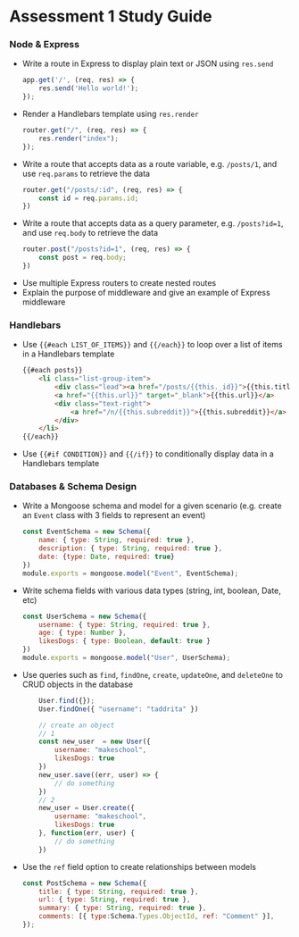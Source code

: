 # Assessment 1 Study Guide

### Node & Express

- Write a route in Express to display plain text or JSON using `res.send`
    ```js
    app.get('/', (req, res) => {
        res.send('Hello world!');
    });
    ```
- Render a Handlebars template using `res.render`
    ```js
    router.get("/", (req, res) => {
        res.render("index");
    });
    ```
- Write a route that accepts data as a route variable, e.g. `/posts/1`, and use `req.params` to retrieve the data
    ```js
    router.get("/posts/:id", (req, res) => {
        const id = req.params.id;
    })
    ```
- Write a route that accepts data as a query parameter, e.g. `/posts?id=1`, and use `req.body` to retrieve the data
    ```js
    router.post("/posts?id=1", (req, res) => {
        const post = req.body;
    })
    ```
- Use multiple Express routers to create nested routes
- Explain the purpose of middleware and give an example of Express middleware

### Handlebars

- Use `{{#each LIST_OF_ITEMS}}` and `{{/each}}` to loop over a list of items in a Handlebars template
    ```html
    {{#each posts}}
        <li class="list-group-item">
            <div class="lead"><a href="/posts/{{this._id}}">{{this.title}}</a></div>
            <a href="{{this.url}}" target="_blank">{{this.url}}</a>
            <div class="text-right">
                <a href="/n/{{this.subreddit}}">{{this.subreddit}}</a>
            </div>
        </li>
    {{/each}}
    ```
- Use `{{#if CONDITION}}` and `{{/if}}` to conditionally display data in a Handlebars template

### Databases & Schema Design

- Write a Mongoose schema and model for a given scenario (e.g. create an `Event` class with 3 fields to represent an event)
    ```js
    const EventSchema = new Schema({
        name: { type: String, required: true },
        description: { type: String, required: true },
        date: {type: Date, required: true}
    })
    module.exports = mongoose.model("Event", EventSchema);
    ```
- Write schema fields with various data types (string, int, boolean, Date, etc)
    ```js
    const UserSchema = new Schema({
        username: { type: String, required: true },
        age: { type: Number },
        likesDogs: { type: Boolean, default: true }
    })
    module.exports = mongoose.model("User", UserSchema);
    ```
- Use queries such as `find`, `findOne`, `create`, `updateOne`, and `deleteOne` to CRUD objects in the database
    ```js
        User.find({});
        User.findOne({ "username": "taddrita" })

        // create an object
        // 1
        const new_user  = new User({
            username: "makeschool",
            likesDogs: true
        })
        new_user.save((err, user) => {
            // do something
        })
        // 2
        new_user = User.create({
            username: "makeschool",
            likesDogs: true
        }, function(err, user) {
            // do something
        })
    ```
- Use the `ref` field option to create relationships between models
    ```js
    const PostSchema = new Schema({
        title: { type: String, required: true },
        url: { type: String, required: true },
        summary: { type: String, required: true },
        comments: [{ type:Schema.Types.ObjectId, ref: "Comment" }],
    });
    ```